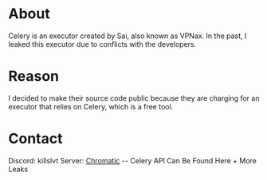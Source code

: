 # About

Celery is an executor created by Sai, also known as VPNax. In the past, I leaked this executor due to conflicts with the developers.

# Reason

I decided to make their source code public because they are charging for an executor that relies on Celery, which is a free tool.

# Contact
Discord: killslvt
Server: [Chromatic](https://discord.gg/ESzxG5S4Y2) -- Celery API Can Be Found Here + More Leaks
